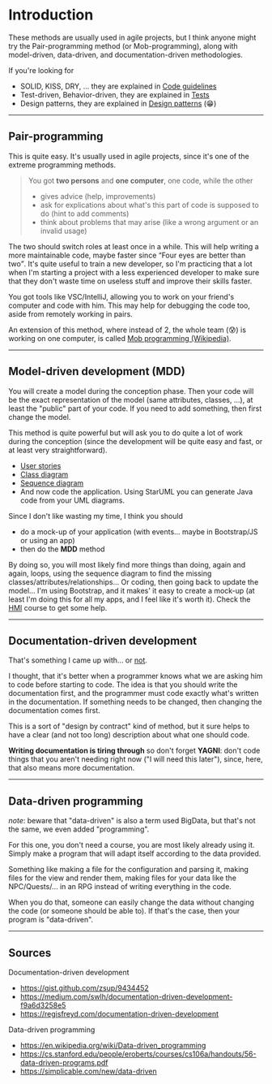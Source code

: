 # Introduction

These methods are usually used in agile projects, but I think anyone might try the Pair-programming method (or Mob-programming), along with model-driven, data-driven, and documentation-driven methodologies.

If you're looking for

* SOLID, KISS, DRY, ... they are explained in [Code guidelines](../guidelines/index.md)
* Test-driven, Behavior-driven, they are explained in [Tests](../tests/index.md)
* Design patterns, they are explained in [Design patterns](../design-patterns/index.md) (😁)

<hr class="sr">

## Pair-programming

This is quite easy. It's usually used in agile projects, since it's one of the extreme programming methods.

> You got **two persons** and **one computer**, one code, while the other
> 
> * gives advice (help, improvements)
> * ask for explications about what's this part of code is supposed to do (hint to add comments)
> * think about problems that may arise (like a wrong argument or an invalid usage)

The two should switch roles at least once in a while. This will help writing a more maintainable code, maybe faster since <q>Four eyes are better than two</q>. It's quite useful to train a new developer, so I'm practicing that a lot when I'm starting a project with a less experienced developer to make sure that they don't waste time on useless stuff and improve their skills faster.

You got tools like VSC/IntelliJ, allowing you to work on your friend's computer and code with him. This may help for debugging the code too, aside from remotely working in pairs.

An extension of this method, where instead of 2, the whole team (😰) is working on one computer, is called [Mob programming (Wikipedia)](https://en.wikipedia.org/wiki/Mob_programming).

<hr class="sl">

## Model-driven development (MDD)

You will create a model during the conception phase. Then your code will be the exact representation of the model (same attributes, classes, ...), at least the "public" part of your code. If you need to add something, then first change the model.

This method is quite powerful but will ask you to do quite a lot of work during the conception (since the development will be quite easy and fast, or at least very straightforward).

* [User stories](mdd/user-stories.md)
* [Class diagram](mdd/class.md)
* [Sequence diagram](mdd/seq.md)
* And now code the application. Using StarUML you can generate Java code from your UML diagrams.

Since I don't like wasting my time, I think you should

* do a mock-up of your application (with events... maybe in Bootstrap/JS or using an app)
* then do the **MDD** method

By doing so, you will most likely find more things than doing, again and again, loops, using the sequence diagram to find the missing classes/attributes/relationships... Or coding, then going back to update the model... I'm using Bootstrap, and it makes' it easy to create a mock-up (at least I'm doing this for all my apps, and I feel like it's worth it). Check the [HMI](../../../it/dev/hmi/index.md) course to get some help.

<hr class="sr">

## Documentation-driven development

That's something I came up with... or [not](https://gist.github.com/zsup/9434452).

I thought, that it's better when a programmer knows what we are asking him to code before starting to code. The idea is that you should write the documentation first, and the programmer must code exactly what's written in the documentation. If something needs to be changed, then changing the documentation comes first.

This is a sort of "design by contract" kind of method, but it sure helps to have a clear (and not too long) description about what one should code.

**Writing documentation is tiring through** so don't forget **YAGNI**: don't code things that you aren't needing right now ("I will need this later"), since, here, that also means more documentation.

<hr class="sl">

## Data-driven programming

*note*: beware that "data-driven" is also a term used BigData, but that's not the same, we even added "programming".

For this one, you don't need a course, you are most likely already using it. Simply make a program that will adapt itself according to the data provided.

Something like making a file for the configuration and parsing it, making files for the view and render them, making files for your data like the NPC/Quests/... in an RPG instead of writing everything in the code.

When you do that, someone can easily change the data without changing the code (or someone should be able to). If that's the case, then your program is "data-driven".

<hr class="sr">

## Sources

Documentation-driven development

* <https://gist.github.com/zsup/9434452>
* <https://medium.com/swlh/documentation-driven-development-f9a6d3258e5>
* <https://regisfreyd.com/documentation-driven-development>

Data-driven programming

* <https://en.wikipedia.org/wiki/Data-driven_programming>
* <https://cs.stanford.edu/people/eroberts/courses/cs106a/handouts/56-data-driven-programs.pdf>
* <https://simplicable.com/new/data-driven>
